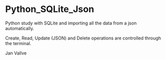 # Python_SQLite_Json
Python study with SQLite and importing all the data from a json automatically.  

Create, Read, Update (JSON) and Delete operations are controlled through the terminal.

Jan Vallve
